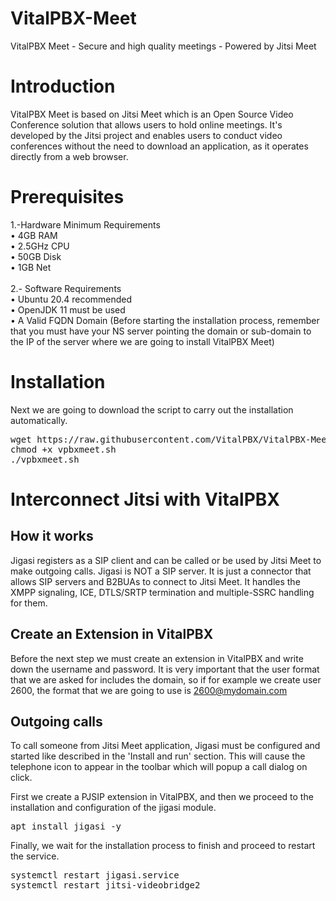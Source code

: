 # VitalPBX-Meet
VitalPBX Meet - Secure and high quality meetings - Powered by Jitsi Meet<br>

# Introduction
VitalPBX Meet is based on Jitsi Meet which is an Open Source Video Conference solution that allows users to hold online meetings. It's developed by the Jitsi project and enables users to conduct video conferences without the need to download an application, as it operates directly from a web browser.<br>

# Prerequisites
1.-Hardware Minimum Requirements<br>
  •	4GB RAM<br>
  •	2.5GHz CPU<br>
  •	50GB Disk<br>
  •	1GB Net<br><br>
2.- Software Requirements<br>
•	Ubuntu 20.4 recommended<br>
•	OpenJDK 11 must be used<br>
•	A Valid FQDN Domain (Before starting the installation process, remember that you must have your NS server pointing the domain or sub-domain to the IP of the server where we are going to install VitalPBX Meet)<br>

# Installation
Next we are going to download the script to carry out the installation automatically.
<pre>
wget https://raw.githubusercontent.com/VitalPBX/VitalPBX-Meet/main/vpbxmeet.sh
chmod +x vpbxmeet.sh
./vpbxmeet.sh
</pre>

# Interconnect Jitsi with VitalPBX
## How it works
Jigasi registers as a SIP client and can be called or be used by Jitsi Meet to make outgoing calls. Jigasi is NOT a SIP server. It is just a connector that allows SIP servers and B2BUAs to connect to Jitsi Meet. It handles the XMPP signaling, ICE, DTLS/SRTP termination and multiple-SSRC handling for them.

## Create an Extension in VitalPBX
Before the next step we must create an extension in VitalPBX and write down the username and password. It is very important that the user format that we are asked for includes the domain, so if for example we create user 2600, the format that we are going to use is 2600@mydomain.com

## Outgoing calls
To call someone from Jitsi Meet application, Jigasi must be configured and started like described in the 'Install and run' section. This will cause the telephone icon to appear in the toolbar which will popup a call dialog on click.

First we create a PJSIP extension in VitalPBX, and then we proceed to the installation and configuration of the jigasi module.
<pre>
apt install jigasi -y  
</pre>

Finally, we wait for the installation process to finish and proceed to restart the service.
<pre>
systemctl restart jigasi.service
systemctl restart jitsi-videobridge2
</pre>

